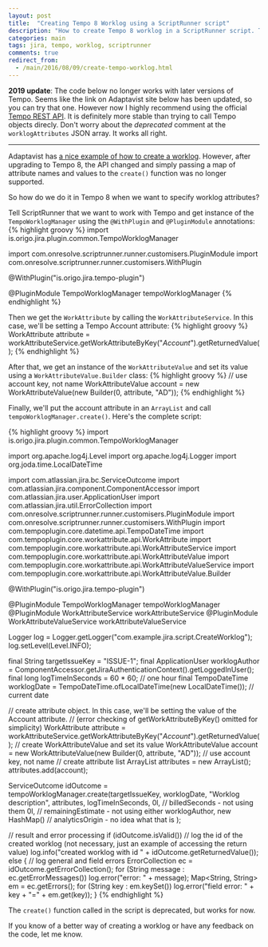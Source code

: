 ```yaml
---
layout: post
title:  "Creating Tempo 8 Worklog using a ScriptRunner script"
description: "How to create Tempo 8 worklog in a ScriptRunner script. Tested in JIRA 7."
categories: main
tags: jira, tempo, worklog, scriptrunner
comments: true
redirect_from:
  - /main/2016/08/09/create-tempo-worklog.html
---
```


**2019 update**: The code below no longer works with later versions of Tempo. Seems like the link on Adaptavist site below has been updated, so you can try that one. However now I highly recommend using the official [Tempo REST API](http://developer.tempo.io/doc/timesheets/api/rest/latest/#1799179586). It is definitely more stable than trying to call Tempo objects direcly. Don't worry about the _deprecated_ comment at the `worklogAttributes` JSON array. It works all right.

---

Adaptavist has [a nice example of how to create a worklog](https://scriptrunner.adaptavist.com/latest/jira/plugins/working-with-tempo.html). However, after upgrading to Tempo 8, the API changed and simply passing a map of attribute names and values to the `create()` function was no longer supported.

So how do we do it in Tempo 8 when we want to specify worklog attributes?

Tell ScriptRunner that we want to work with Tempo and get instance of the `TempoWorklogManager` using the `@WithPlugin` and `@PluginModule` annotations:
{% highlight groovy %}
import is.origo.jira.plugin.common.TempoWorklogManager

import com.onresolve.scriptrunner.runner.customisers.PluginModule
import com.onresolve.scriptrunner.runner.customisers.WithPlugin

@WithPlugin("is.origo.jira.tempo-plugin")

@PluginModule
TempoWorklogManager tempoWorklogManager
{% endhighlight %}

Then we get the `WorkAttribute` by calling the `WorkAttributeService`. In this case, we'll be setting a Tempo Account attribute: 
{% highlight groovy %}
WorkAttribute attribute
    = workAttributeService.getWorkAttributeByKey("_Account_").getReturnedValue();
{% endhighlight %}

After that, we get an instance of the `WorkAttributeValue` and set its value using a `WorkAttributeValue.Builder` class:
{% highlight groovy %}
// use account key, not name
WorkAttributeValue account = new WorkAttributeValue(new Builder(0, attribute, "AD"));
{% endhighlight %}

Finally, we'll put the account attribute in an `ArrayList` and call `tempoWorklogManager.create()`. Here's the complete script:

{% highlight groovy %}
import is.origo.jira.plugin.common.TempoWorklogManager

import org.apache.log4j.Level
import org.apache.log4j.Logger
import org.joda.time.LocalDateTime

import com.atlassian.jira.bc.ServiceOutcome
import com.atlassian.jira.component.ComponentAccessor
import com.atlassian.jira.user.ApplicationUser
import com.atlassian.jira.util.ErrorCollection
import com.onresolve.scriptrunner.runner.customisers.PluginModule
import com.onresolve.scriptrunner.runner.customisers.WithPlugin
import com.tempoplugin.core.datetime.api.TempoDateTime
import com.tempoplugin.core.workattribute.api.WorkAttribute
import com.tempoplugin.core.workattribute.api.WorkAttributeService
import com.tempoplugin.core.workattribute.api.WorkAttributeValue
import com.tempoplugin.core.workattribute.api.WorkAttributeValueService
import com.tempoplugin.core.workattribute.api.WorkAttributeValue.Builder


@WithPlugin("is.origo.jira.tempo-plugin")

@PluginModule
TempoWorklogManager tempoWorklogManager
@PluginModule
WorkAttributeService workAttributeService
@PluginModule
WorkAttributeValueService workAttributeValueService

Logger log = Logger.getLogger("com.example.jira.script.CreateWorklog");
log.setLevel(Level.INFO);

final String targetIssueKey = "ISSUE-1";
final ApplicationUser worklogAuthor = ComponentAccessor.getJiraAuthenticationContext().getLoggedInUser();
final long logTimeInSeconds = 60 * 60; // one hour 
final TempoDateTime worklogDate = TempoDateTime.ofLocalDateTime(new LocalDateTime());  // current date

// create attribute object. In this case, we'll be setting the value of the Account attribute.
// (error checking of getWorkAttributeByKey() omitted for simplicity)
WorkAttribute attribute = workAttributeService.getWorkAttributeByKey("_Account_").getReturnedValue();
// create WorkAttributeValue and set its value
WorkAttributeValue account = new WorkAttributeValue(new Builder(0, attribute, "AD")); // use account key, not name
// create attribute list
ArrayList attributes = new ArrayList();
attributes.add(account);

ServiceOutcome<Long> idOutcome 
    = tempoWorklogManager.create(targetIssueKey,
                                 worklogDate,
                                 "Worklog description",
                                 attributes,
                                 logTimeInSeconds,
                                 0l,  // billedSeconds - not using them
                                 0l,  // remainingEstimate - not using either
                                 worklogAuthor,
                                 new HashMap() // analyticsOrigin - no idea what that is
                                 );

// result and error processing
if (idOutcome.isValid())
  // log the id of the created worklog (not necessary, just an example of accessing the return value)
  log.info("created worklog with id " + idOutcome.getReturnedValue());
else {
  // log general and field errors
  ErrorCollection ec = idOutcome.getErrorCollection();
  for (String message : ec.getErrorMessages())
    log.error("error: " + message);
  Map<String, String> em = ec.getErrors();
  for (String key : em.keySet())
    log.error("field error: " + key + "=" + em.get(key));
}
{% endhighlight %}

The `create()` function called in the script is deprecated, but works for now.

If you know of a better way of creating a worklog or have any feedback on the code, let me know. 
